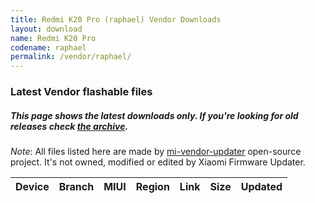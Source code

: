 ```yaml
---
title: Redmi K20 Pro (raphael) Vendor Downloads
layout: download
name: Redmi K20 Pro
codename: raphael
permalink: /vendor/raphael/
---
```


### Latest Vendor flashable files
##### This page shows the latest downloads only. If you're looking for old releases check [the archive](/archive/vendor/raphael/).

*Note*: All files listed here are made by [mi-vendor-updater](https://github.com/TryHardDood/mi-vendor-updater) open-source project. It's not owned, modified or edited by Xiaomi Firmware Updater.

<div class="table-responsive-md" id="table-wrapper">
    <table id="vendor" class="display dt-responsive compact table table-striped table-hover table-sm">
        <thead class="thead-dark">
            <tr>
                <th>Device</th>
                <th>Branch</th>
                <th>MIUI</th>
                <th>Region</th>
                <th>Link</th>
                <th>Size</th>
                <th>Updated</th>
            </tr>
        </thead>
        <script>loadVendorDownloads('raphael', 'latest')</script>
    </table>
</div>
